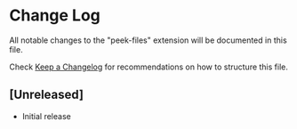 # Change Log

All notable changes to the "peek-files" extension will be documented in this file.

Check [Keep a Changelog](http://keepachangelog.com/) for recommendations on how to structure this file.

## [Unreleased]

- Initial release
